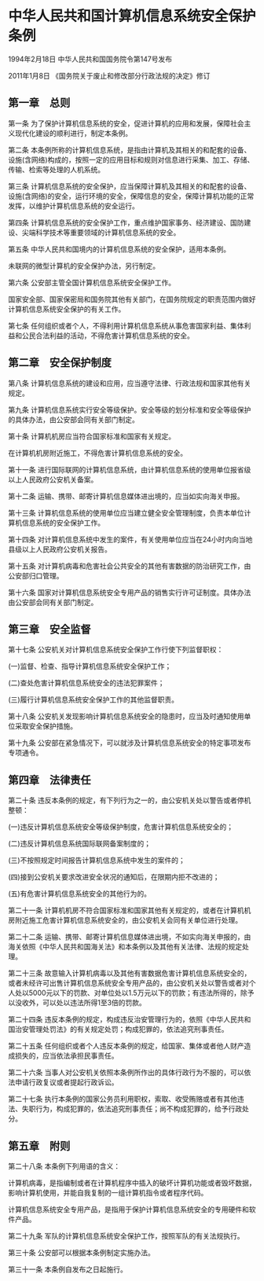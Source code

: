 # 中华人民共和国计算机信息系统安全保护条例

1994年2月18日 中华人民共和国国务院令第147号发布

2011年1月8日 《国务院关于废止和修改部分行政法规的决定》修订

<!-- INFO END -->

## 第一章　总则

第一条 为了保护计算机信息系统的安全，促进计算机的应用和发展，保障社会主义现代化建设的顺利进行，制定本条例。

第二条 本条例所称的计算机信息系统，是指由计算机及其相关的和配套的设备、设施(含网络)构成的，按照一定的应用目标和规则对信息进行采集、加工、存储、传输、检索等处理的人机系统。

第三条 计算机信息系统的安全保护，应当保障计算机及其相关的和配套的设备、设施(含网络)的安全，运行环境的安全，保障信息的安全，保障计算机功能的正常发挥，以维护计算机信息系统的安全运行。

第四条 计算机信息系统的安全保护工作，重点维护国家事务、经济建设、国防建设、尖端科学技术等重要领域的计算机信息系统的安全。

第五条 中华人民共和国境内的计算机信息系统的安全保护，适用本条例。

未联网的微型计算机的安全保护办法，另行制定。

第六条 公安部主管全国计算机信息系统安全保护工作。

国家安全部、国家保密局和国务院其他有关部门，在国务院规定的职责范围内做好计算机信息系统安全保护的有关工作。

第七条 任何组织或者个人，不得利用计算机信息系统从事危害国家利益、集体利益和公民合法利益的活动，不得危害计算机信息系统的安全。

## 第二章　安全保护制度

第八条 计算机信息系统的建设和应用，应当遵守法律、行政法规和国家其他有关规定。

第九条 计算机信息系统实行安全等级保护。安全等级的划分标准和安全等级保护的具体办法，由公安部会同有关部门制定。

第十条 计算机机房应当符合国家标准和国家有关规定。

在计算机机房附近施工，不得危害计算机信息系统的安全。

第十一条 进行国际联网的计算机信息系统，由计算机信息系统的使用单位报省级以上人民政府公安机关备案。

第十二条 运输、携带、邮寄计算机信息媒体进出境的，应当如实向海关申报。

第十三条 计算机信息系统的使用单位应当建立健全安全管理制度，负责本单位计算机信息系统的安全保护工作。

第十四条 对计算机信息系统中发生的案件，有关使用单位应当在24小时内向当地县级以上人民政府公安机关报告。

第十五条 对计算机病毒和危害社会公共安全的其他有害数据的防治研究工作，由公安部归口管理。

第十六条 国家对计算机信息系统安全专用产品的销售实行许可证制度。具体办法由公安部会同有关部门制定。

## 第三章　安全监督

第十七条 公安机关对计算机信息系统安全保护工作行使下列监督职权：

(一)监督、检查、指导计算机信息系统安全保护工作；

(二)查处危害计算机信息系统安全的违法犯罪案件；

(三)履行计算机信息系统安全保护工作的其他监督职责。

第十八条 公安机关发现影响计算机信息系统安全的隐患时，应当及时通知使用单位采取安全保护措施。

第十九条 公安部在紧急情况下，可以就涉及计算机信息系统安全的特定事项发布专项通令。

## 第四章　法律责任

第二十条 违反本条例的规定，有下列行为之一的，由公安机关处以警告或者停机整顿：

(一)违反计算机信息系统安全等级保护制度，危害计算机信息系统安全的；

(二)违反计算机信息系统国际联网备案制度的；

(三)不按照规定时间报告计算机信息系统中发生的案件的；

(四)接到公安机关要求改进安全状况的通知后，在限期内拒不改进的；

(五)有危害计算机信息系统安全的其他行为的。

第二十一条 计算机机房不符合国家标准和国家其他有关规定的，或者在计算机机房附近施工危害计算机信息系统安全的，由公安机关会同有关单位进行处理。

第二十二条 运输、携带、邮寄计算机信息媒体进出境，不如实向海关申报的，由海关依照《中华人民共和国海关法》和本条例以及其他有关法律、法规的规定处理。

第二十三条 故意输入计算机病毒以及其他有害数据危害计算机信息系统安全的，或者未经许可出售计算机信息系统安全专用产品的，由公安机关处以警告或者对个人处以5000元以下的罚款、对单位处以1.5万元以下的罚款；有违法所得的，除予以没收外，可以处以违法所得1至3倍的罚款。

第二十四条 违反本条例的规定，构成违反治安管理行为的，依照《中华人民共和国治安管理处罚法》的有关规定处罚；构成犯罪的，依法追究刑事责任。

第二十五条 任何组织或者个人违反本条例的规定，给国家、集体或者他人财产造成损失的，应当依法承担民事责任。

第二十六条 当事人对公安机关依照本条例所作出的具体行政行为不服的，可以依法申请行政复议或者提起行政诉讼。

第二十七条 执行本条例的国家公务员利用职权，索取、收受贿赂或者有其他违法、失职行为，构成犯罪的，依法追究刑事责任；尚不构成犯罪的，给予行政处分。

## 第五章　附则

第二十八条 本条例下列用语的含义：

计算机病毒，是指编制或者在计算机程序中插入的破坏计算机功能或者毁坏数据，影响计算机使用，并能自我复制的一组计算机指令或者程序代码。

计算机信息系统安全专用产品，是指用于保护计算机信息系统安全的专用硬件和软件产品。

第二十九条 军队的计算机信息系统安全保护工作，按照军队的有关法规执行。

第三十条 公安部可以根据本条例制定实施办法。

第三十一条 本条例自发布之日起施行。